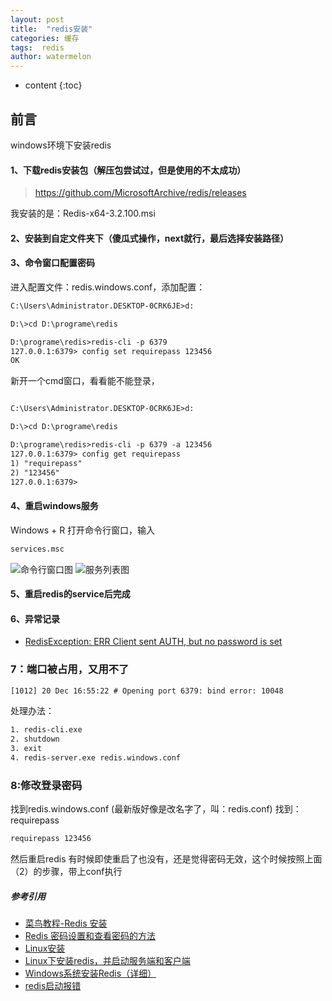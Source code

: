 ```yaml
---
layout: post
title:  "redis安装"
categories: 缓存
tags:  redis
author: watermelon
---
```

* content
{:toc}

## 前言
windows环境下安装redis



#### 1、下载redis安装包（解压包尝试过，但是使用的不太成功）
> https://github.com/MicrosoftArchive/redis/releases

我安装的是：Redis-x64-3.2.100.msi

#### 2、安装到自定文件夹下（傻瓜式操作，next就行，最后选择安装路径）

#### 3、命令窗口配置密码
进入配置文件：redis.windows.conf，添加配置：
```xml
C:\Users\Administrator.DESKTOP-0CRK6JE>d:

D:\>cd D:\programe\redis

D:\programe\redis>redis-cli -p 6379 
127.0.0.1:6379> config set requirepass 123456
OK  
```
新开一个cmd窗口，看看能不能登录，
```xml

C:\Users\Administrator.DESKTOP-0CRK6JE>d:

D:\>cd D:\programe\redis

D:\programe\redis>redis-cli -p 6379 -a 123456
127.0.0.1:6379> config get requirepass
1) "requirepass"
2) "123456"
127.0.0.1:6379>
```


#### 4、重启windows服务
Windows + R 打开命令行窗口，输入
```xml
services.msc
```
![命令行窗口图](https://img1.ph.126.net/_6cSkkmYf4n76OiQE2wFvw==/1677872336272759228.jpg)
![服务列表图](https://img2.ph.126.net/HON6gnJLHShj861Z2XtWng==/6632674152189271085.png)



#### 5、重启redis的service后完成

#### 6、异常记录
* [RedisException: ERR Client sent AUTH, but no password is set](https://blog.csdn.net/rchm8519/article/details/48347797)


### 7：端口被占用，又用不了
```xml
[1012] 20 Dec 16:55:22 # Opening port 6379: bind error: 10048
```
处理办法：
```xml
1. redis-cli.exe
2. shutdown
3. exit
4. redis-server.exe redis.windows.conf
```

### 8:修改登录密码
找到redis.windows.conf (最新版好像是改名字了，叫：redis.conf)
找到：requirepass
```xml
requirepass 123456
```
然后重启redis
有时候即使重启了也没有，还是觉得密码无效，这个时候按照上面（2）的步骤，带上conf执行

##### 参考引用
* [菜鸟教程-Redis 安装](http://www.runoob.com/redis/redis-install.html)  
* [Redis 密码设置和查看密码的方法](https://www.jb51.net/article/137916.htm)
* [Linux安装](https://www.cnblogs.com/it-cen/p/4295984.html)
* [Linux下安装redis，并启动服务端和客户端](https://blog.csdn.net/weixin_33446857/article/details/80842037)  
* [Windows系统安装Redis（详细）](https://blog.csdn.net/weixin_33446857/article/details/77893896)  
* [redis启动报错](https://blog.csdn.net/yin767833376/article/details/53434024)  

